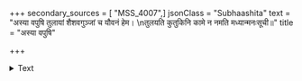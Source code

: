 +++
secondary_sources = [ "MSS_4007",]
jsonClass = "Subhaashita"
text = "अस्या वपुषि तुलायां शैशवगुञ्जां च यौवनं हेम।  \nतुलयति कुतुकिनि कामे न नमति मध्यान्मनःसूची॥"
title = "अस्या वपुषि"

+++

<details><summary>Text</summary>

अस्या वपुषि तुलायां शैशवगुञ्जां च यौवनं हेम।  
तुलयति कुतुकिनि कामे न नमति मध्यान्मनःसूची॥
</details>
